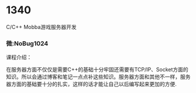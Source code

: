 # 1340
C/C++ Mobba游戏服务器开发

### 微:NoBug1024 


课程介绍：

在服务器方面不仅仅是需要C++的基础十分牢固还需要有TCP/IP、Socket方面的知识。所以会通过博客和笔记一点点补这些知识。服务器方面和其他不一样，服务器方面的基础要十分的扎实，这样的话才能让自己以后编写起来更加的方便.

